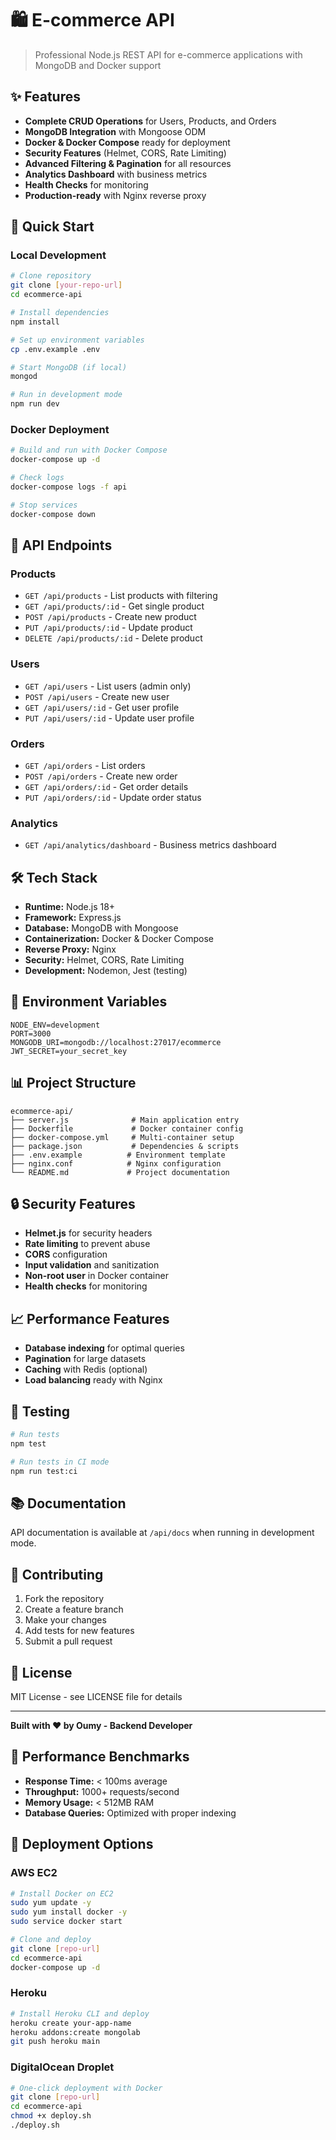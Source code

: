 # 🛍️ E-commerce API

> Professional Node.js REST API for e-commerce applications with MongoDB and Docker support

## ✨ Features

- **Complete CRUD Operations** for Users, Products, and Orders
- **MongoDB Integration** with Mongoose ODM
- **Docker & Docker Compose** ready for deployment
- **Security Features** (Helmet, CORS, Rate Limiting)
- **Advanced Filtering & Pagination** for all resources
- **Analytics Dashboard** with business metrics
- **Health Checks** for monitoring
- **Production-ready** with Nginx reverse proxy

## 🚀 Quick Start

### Local Development
```bash
# Clone repository
git clone [your-repo-url]
cd ecommerce-api

# Install dependencies
npm install

# Set up environment variables
cp .env.example .env

# Start MongoDB (if local)
mongod

# Run in development mode
npm run dev
```

### Docker Deployment
```bash
# Build and run with Docker Compose
docker-compose up -d

# Check logs
docker-compose logs -f api

# Stop services
docker-compose down
```

## 📡 API Endpoints

### Products
- `GET /api/products` - List products with filtering
- `GET /api/products/:id` - Get single product
- `POST /api/products` - Create new product
- `PUT /api/products/:id` - Update product
- `DELETE /api/products/:id` - Delete product

### Users
- `GET /api/users` - List users (admin only)
- `POST /api/users` - Create new user
- `GET /api/users/:id` - Get user profile
- `PUT /api/users/:id` - Update user profile

### Orders
- `GET /api/orders` - List orders
- `POST /api/orders` - Create new order
- `GET /api/orders/:id` - Get order details
- `PUT /api/orders/:id` - Update order status

### Analytics
- `GET /api/analytics/dashboard` - Business metrics dashboard

## 🛠️ Tech Stack

- **Runtime:** Node.js 18+
- **Framework:** Express.js
- **Database:** MongoDB with Mongoose
- **Containerization:** Docker & Docker Compose
- **Reverse Proxy:** Nginx
- **Security:** Helmet, CORS, Rate Limiting
- **Development:** Nodemon, Jest (testing)

## 🔧 Environment Variables

```env
NODE_ENV=development
PORT=3000
MONGODB_URI=mongodb://localhost:27017/ecommerce
JWT_SECRET=your_secret_key
```

## 📊 Project Structure

```
ecommerce-api/
├── server.js              # Main application entry
├── Dockerfile             # Docker container config
├── docker-compose.yml     # Multi-container setup
├── package.json           # Dependencies & scripts
├── .env.example          # Environment template
├── nginx.conf            # Nginx configuration
└── README.md             # Project documentation
```

## 🔒 Security Features

- **Helmet.js** for security headers
- **Rate limiting** to prevent abuse
- **CORS** configuration
- **Input validation** and sanitization
- **Non-root user** in Docker container
- **Health checks** for monitoring

## 📈 Performance Features

- **Database indexing** for optimal queries
- **Pagination** for large datasets
- **Caching** with Redis (optional)
- **Load balancing** ready with Nginx

## 🧪 Testing

```bash
# Run tests
npm test

# Run tests in CI mode
npm run test:ci
```

## 📚 Documentation

API documentation is available at `/api/docs` when running in development mode.

## 🤝 Contributing

1. Fork the repository
2. Create a feature branch
3. Make your changes
4. Add tests for new features
5. Submit a pull request

## 📄 License

MIT License - see LICENSE file for details

---

**Built with ❤️ by Oumy - Backend Developer**

## 🎯 Performance Benchmarks

- **Response Time:** < 100ms average
- **Throughput:** 1000+ requests/second
- **Memory Usage:** < 512MB RAM
- **Database Queries:** Optimized with proper indexing

## 🚀 Deployment Options

### AWS EC2
```bash
# Install Docker on EC2
sudo yum update -y
sudo yum install docker -y
sudo service docker start

# Clone and deploy
git clone [repo-url]
cd ecommerce-api
docker-compose up -d
```

### Heroku
```bash
# Install Heroku CLI and deploy
heroku create your-app-name
heroku addons:create mongolab
git push heroku main
```

### DigitalOcean Droplet
```bash
# One-click deployment with Docker
git clone [repo-url]
cd ecommerce-api
chmod +x deploy.sh
./deploy.sh
